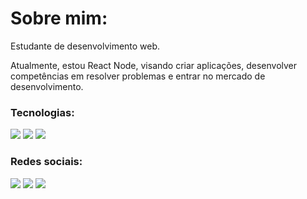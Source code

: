 # Sobre mim:

Estudante de desenvolvimento web.

Atualmente, estou React Node, visando criar aplicações, desenvolver competências em resolver problemas e entrar no mercado de desenvolvimento. 

### Tecnologias:
<a href="#"><img src='https://github.com/JD-Rodrigues/Estudos-web-dev/blob/0a6786428b0fff40d09cf9c075d935ef29634799/images/html-5%20(1).png'></a> <a href="#"><img src='https://github.com/JD-Rodrigues/Estudos-web-dev/blob/0a6786428b0fff40d09cf9c075d935ef29634799/images/css-3%20(1).png'></a> <a href="#"><img src="https://github.com/JD-Rodrigues/Estudos-web-dev/blob/0a6786428b0fff40d09cf9c075d935ef29634799/images/js%20(1).png"></a> 

### Redes sociais:
<a href="https://www.linkedin.com/in/j-dev/"><img src="https://img.shields.io/badge/LinkedIn-0077B5?style=for-the-badge&logo=linkedin&logoColor=white"></a> <a href="https://twitter.com/JDev_Oficial"><img src="https://img.shields.io/badge/Twitter-1DA1F2?style=for-the-badge&logo=twitter&logoColor=white"></a> <a href="https://www.instagram.com/jdev_oficial/"><img src="https://img.shields.io/badge/Instagram-E4405F?style=for-the-badge&logo=instagram&logoColor=white"></a>
